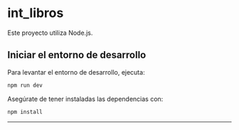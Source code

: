 # int_libros

Este proyecto utiliza Node.js.

## Iniciar el entorno de desarrollo

Para levantar el entorno de desarrollo, ejecuta:

```bash
npm run dev
```

Asegúrate de tener instaladas las dependencias con:

```bash
npm install
```

---